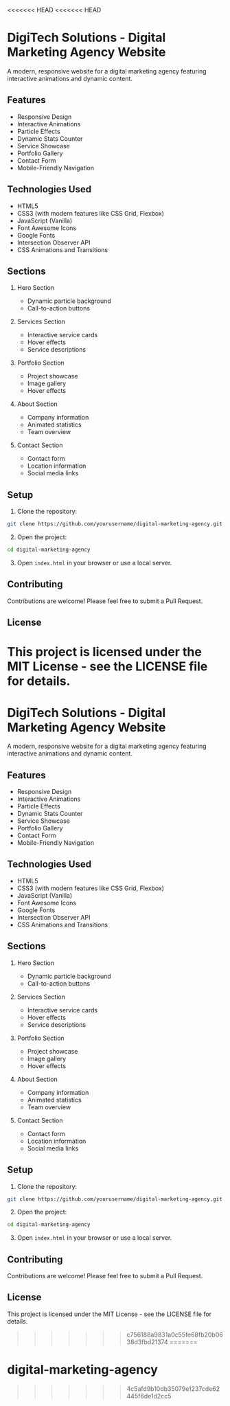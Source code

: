 <<<<<<< HEAD
<<<<<<< HEAD
# DigiTech Solutions - Digital Marketing Agency Website

A modern, responsive website for a digital marketing agency featuring interactive animations and dynamic content.

## Features

- Responsive Design
- Interactive Animations
- Particle Effects
- Dynamic Stats Counter
- Service Showcase
- Portfolio Gallery
- Contact Form
- Mobile-Friendly Navigation

## Technologies Used

- HTML5
- CSS3 (with modern features like CSS Grid, Flexbox)
- JavaScript (Vanilla)
- Font Awesome Icons
- Google Fonts
- Intersection Observer API
- CSS Animations and Transitions

## Sections

1. Hero Section
   - Dynamic particle background
   - Call-to-action buttons

2. Services Section
   - Interactive service cards
   - Hover effects
   - Service descriptions

3. Portfolio Section
   - Project showcase
   - Image gallery
   - Hover effects

4. About Section
   - Company information
   - Animated statistics
   - Team overview

5. Contact Section
   - Contact form
   - Location information
   - Social media links

## Setup

1. Clone the repository:
```bash
git clone https://github.com/yourusername/digital-marketing-agency.git
```

2. Open the project:
```bash
cd digital-marketing-agency
```

3. Open `index.html` in your browser or use a local server.

## Contributing

Contributions are welcome! Please feel free to submit a Pull Request.

## License

This project is licensed under the MIT License - see the LICENSE file for details.
=======
# DigiTech Solutions - Digital Marketing Agency Website

A modern, responsive website for a digital marketing agency featuring interactive animations and dynamic content.

## Features

- Responsive Design
- Interactive Animations
- Particle Effects
- Dynamic Stats Counter
- Service Showcase
- Portfolio Gallery
- Contact Form
- Mobile-Friendly Navigation

## Technologies Used

- HTML5
- CSS3 (with modern features like CSS Grid, Flexbox)
- JavaScript (Vanilla)
- Font Awesome Icons
- Google Fonts
- Intersection Observer API
- CSS Animations and Transitions

## Sections

1. Hero Section
   - Dynamic particle background
   - Call-to-action buttons

2. Services Section
   - Interactive service cards
   - Hover effects
   - Service descriptions

3. Portfolio Section
   - Project showcase
   - Image gallery
   - Hover effects

4. About Section
   - Company information
   - Animated statistics
   - Team overview

5. Contact Section
   - Contact form
   - Location information
   - Social media links

## Setup

1. Clone the repository:
```bash
git clone https://github.com/yourusername/digital-marketing-agency.git
```

2. Open the project:
```bash
cd digital-marketing-agency
```

3. Open `index.html` in your browser or use a local server.

## Contributing

Contributions are welcome! Please feel free to submit a Pull Request.

## License

This project is licensed under the MIT License - see the LICENSE file for details.
>>>>>>> c756188a9831a0c55fe68fb20b0638d3fbd21374
=======
# digital-marketing-agency
>>>>>>> 4c5afd9b10db35079e1237cde62445f6de1d2cc5
